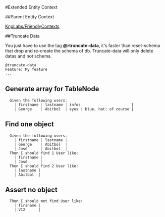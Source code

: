 #Extended Entity Context

##Parent Entity Context

[KnpLabs/FriendlyContexts](https://github.com/KnpLabs/FriendlyContexts/edit/master/doc/context-entity.md)

##Truncate Data

You just have to use the tag **@rtruncate-data**, it's faster than reset-schema that drop and re-create the schema of db.
Truncate-data will only delete datas and not schema.
```gherkin
@truncate-data
Feature: My feature
...
```

## Generate array for TableNode

```gherkin
  Given the following users:
    | firstname | lastname | infos                       |
    | George    | Abitbol  | eyes : blue, hat: of course |
```

## Find one object

```gherkin
  Given the following users:
    | firstname | lastname |
    | George    | Abitbol  |
    | José      | Abitbol  |
  Then I should find 1 User like:
    | firstname |
    | José      |
  Then I should find 2 User like:
    | lastname |
    | Abitbol  |
```

## Assert no object

```gherkin
  Then I should not find User like:
    | firsname |
    | V12      |
```
